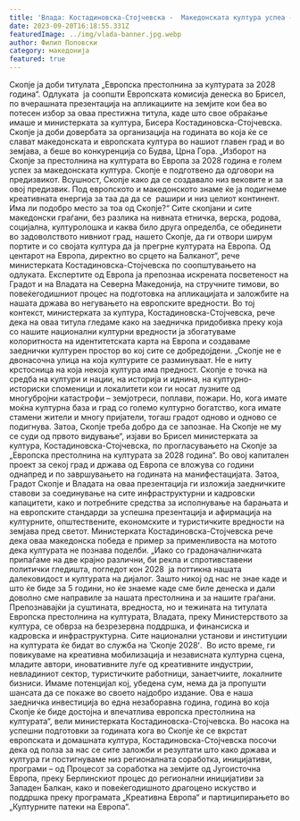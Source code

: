 ```yaml
---
title: 'Влада: Костадиновска-Стојчевска -  Македонската култура успеа - Скопје е избран за „Европска престолнина на културата за 2028 година“ - 20 СЕПТЕМВРИ 2023'
date: 2023-09-20T16:18:55.331Z
featuredImage: ../img/vlada-banner.jpg.webp
author: Филип Поповски
category: македонија
featured: true
---
```

Скопје ја доби титулата „Европска престолнина за културата за 2028 година“. Одлуката  ја соопшти Европската комисија денеска во Брисел, по вчерашната презентација на апликациите на земјите кои беа во потесен избор за оваа престижна титула, каде што свое обраќање имаше и министерката за култура, Бисера Костадиновска-Стојчевска.
Скопје ја доби довербата за организација на годината во која ќе се слават македонската и европската култура во нашиот главен град и во земјава, а беше во конкуренција со Будва, Црна Гора.
„Изборот на Скопје за престолнина на културата во Европа за 2028 година е голем успех за македонската култура. Скопје е подготвено да одговори на предизвикот. Всушност, Скопје како да се создавало низ вековите и за овој предизвик. Под европското и македонското знаме ќе ја подигнеме креативната енергија за таа да да се  рашири и низ целиот континент. Има ли подобро место за тоа од Скопје?“
Сите скопјани и сите македонски граѓани, без разлика на нивната етничка, верска, родова, социјална, културолошка и каква било друга определба, се обединети во задоволството нивниот град, нашето Скопје, да ги отвори ширум портите и со својата култура да ја прегрне културата на Европа. Од центарот на Европа, директно во срцето на Балканот“, рече министерката Костадиновска-Стојчевска по соопштувањето на одлуката.
Експертите од Европа ја препознаа искрената посветеност на Градот и на Владата на Северна Македонија, на стручните тимови, во повеќегодишниот процес на подготовка на апликацијата и заложбите на нашата држава во негувањето на европските вредности. Во тој контекст, министерката за култура, Костадиновска-Стојчевска, рече дека на оваа титула гледаме како на заедничка придобивка преку која со нашите национални културни вредности ја збогатуваме колоритноста на идентитетската карта на Европа и создаваме заеднички културен простор во кој сите се добредојдени.
„Скопје не е двонасочна улица на која културите се разминуваат. Не е ниту крстосница на која некоја култура има предност. Скопје е точка на средба на култури и нации, на историја и иднина, на културно-историски споменици и локалитети кои ги носат лузните од многубројни катастрофи – земјотреси, поплави, пожари.
Но, кога имате моќна културна база и град со големо културно богатство, кога имате стамени жители и многу пријатели, тогаш градот одново и одново се подигнува. Затоа, Скопје треба добро да се запознае. На Скопје не му се суди од првото видување“, изјави во Брисел министерката за култура, Костадиновска-Стојчевска, по прогласувањето на Скопје за „Европска престолнина на културата за 2028 година“.
Во овој капитален проект за секој град и држава од Европа се вложува со години однапред и по завршувањето на годината на манифестацијата. Затоа, Градот Скопје и Владата на оваа презентација ги изложија заедничките ставови за соединување на сите инфраструктурни и кадровски капацитети, како и потребните средства за исполнување на барањата и на европските стандарди за успешна презентација и афирмација на културните, општествените, економските и туристичките вредности на земјава пред светот.
Министерката Костадиновска-Стојчевска рече дека оваа македонска победа е пример за применливоста на мотото дека културата не познава поделби.
„Иако со градоначалничката припаѓаме на две крајно различни, би рекла и спротивставени политички гледишта, погледот кон 2028  ја поттикна нашата далековидост и културата на дијалог. Зашто никој од нас не знае каде и што ќе биде за 5 години, но ќе знаеме каде сме биле денеска и дали доволно сме направиле за нашата престолнина и за нашите граѓани.
Препознавајќи ја суштината, вредноста, но и тежината на титулата Европска престолнина на културата, Владата, преку Министерството за култура, се обврза на безрезервна поддршка, и финансиска и кадровска и инфраструктурна. Сите национални установи и институции на културата ќе бидат во служба на ʼСкопје 2028ʻ.  Во исто време, ги повикуваме на креативна мобилизација и независната културна сцена, младите автори, иновативните луѓе од креативните индустрии, невладиниот сектор, туристичките работници, занаетчиите, локалните бизниси. Имаме потенцијал кој, убедена сум, нема да ја пропушти шансата да се покаже во своето најдобро издание. Ова е наша заедничка инвестиција во една незаборавна година, година во која Скопје ќе биде достојна и впечатлива европска престолнина на културата“, вели министерката Костадиновска-Стојчевска.
Во насока на успешни подготовки за годината кога во Скопје ќе се вкрстат европската и домашната култура, Костадиновска-Стојчевска посочи дека од полза за нас се сите заложби и резултати што како држава и култура ги постигнуваме низ регионалната соработка, иницијативи, програми – од Процесот за соработка на земјите од Југоисточна Европа, преку Берлинскиот процес до регионални иницијативи за Западен Балкан, како и повеќегодишното драгоцено искуство и поддршка преку програмата „Креативна Европа“ и партиципирањето во „Културните патеки на Европа“.
